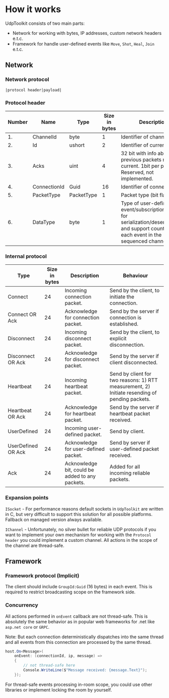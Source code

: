 # How it works

UdpToolkit consists of two main parts:
- Network for working with bytes, IP addresses, custom network headers e.t.c. 
- Framework for handle user-defined events like `Move`, `Shot`, `Heal`, `Join` e.t.c.   

## Network

### Network protocol

`|protocol header|payload|`

### Protocol header

| Number  | Name         | Type        | Size in bytes | Description                                                                                                                                     |
| ------- | ------------ | ----------- | ------------- |------------------------------------------------------------------------------------------------------------------------------------------------ |
| 1.      | ChannelId    | byte        | 1             | Identifier of channel.                                                                                                                          |
| 2.      | Id           | ushort      | 2             | Identifier of current packet.                                                                                                                   |
| 3.      | Acks         | uint        | 4             | 32 bit with info about previous packets relative current. 1bit per packet. Reserved, not implemented.                                           |
| 4.      | ConnectionId | Guid        | 16            | Identifier of connection.                                                                                                                       |
| 5.      | PacketType   | PacketType  | 1             | Packet type (bit flag).                                                                                                                         |
| 6.      | DataType     | byte        | 1             | Type of user-defined event/subscription. Used for serialization/deserialization and support counter per each event in the sequenced channels.   |

### Internal protocol

| Type               | Size in bytes | Description                                     | Behaviour                                                                                     |
| ------------------ | ------------- |------------------------------------------------ | --------------------------------------------------------------------------------------------- |
| Connect            | 24            | Incoming connection packet.                     | Send by the client, to initiate the connection.                                               |
| Connect OR Ack     | 24            | Acknowledge for connection packet.              | Send by the server if connection is established.                                              |
| Disconnect         | 24            | Incoming disconnect packet.                     | Send by the client, to explicit disconnection.                                                |                                                             
| Disconnect OR Ack  | 24            | Acknowledge for disconnect packet.              | Send by the server if client disconnected.                                                    |
| Heartbeat          | 24            | Incoming heartbeat packet.                      | Send by client for two reasons: 1) RTT measurement, 2) Initiate resending of pending packets. |
| Heartbeat OR Ack   | 24            | Acknowledge for heartbeat packet.               | Send by the server if heartbeat packet received.                                              |
| UserDefined        | 24            | Incoming user-defined packet.                   | Send by client.                                                                               |
| UserDefined OR Ack | 24            | Acknowledge for user-defined packet.            | Send by server if user-defined packet received.                                               |
| Ack                | 24            | Acknowledge bit, could be added to any packets. | Added for all incoming reliable packets.                                                      |

### Expansion points

`ISocket` - For performance reasons default sockets in `UdpToolkit` are written in C, but very difficult to support this solution for all possible platforms. Fallback on managed version always available.

`IChannel` - Unfortunately, no silver bullet for reliable UDP protocols if you want to implement your own mechanism for working with the `Protocol header` you could implement a custom channel. All actions in the scope of the channel are thread-safe.

## Framework

### Framework protocol (Implicit)

The client should include `GroupId:Guid` (16 bytes) in each event. This is required to restrict broadcasting scope on the framework side.

### Concurrency

All actions performed in `onEvent` callback are not thread-safe. This is absolutely the same behavior as in popular web frameworks for .net like `asp.net core` or `GRPC`.

Note: But each connection deterministically dispatches into the same thread and all events from this connection are processed by the same thread.
```c#
host.On<Message>(
    onEvent: (connectionId, ip, message) =>
    {
        // not thread-safe here
        Console.WriteLine($"Message received: {message.Text}");
    });
```

For thread-safe events processing in-room scope, you could use other libraries or implement locking the room by yourself.